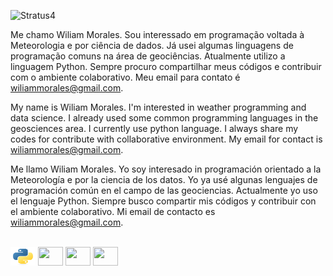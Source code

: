 ![Stratus4](https://user-images.githubusercontent.com/80546143/155893004-265286aa-67c2-4c8a-8e18-54b1cd661855.jpg)

Me chamo Wiliam Morales. Sou interessado em programação voltada à Meteorologia e por ciência de dados.
Já usei algumas linguagens de programação comuns na área de geociências. Atualmente utilizo a linguagem Python.
Sempre procuro compartilhar meus códigos e contribuir com o ambiente colaborativo. Meu email para contato é wiliammorales@gmail.com.

My name is Wiliam Morales. I'm interested in weather programming and data science. I already used some common programming languages in the geosciences area. I currently use python language. I always share my codes for contribute with collaborative environment. My email for contact is wiliammorales@gmail.com.

Me llamo Wiliam Morales. Yo soy interesado in programación orientado a la Meteorología e por la ciencia de los datos. Yo ya usé algunas lenguajes de programación común en el campo de las geociencias. Actualmente yo uso el lenguaje Python. Siempre busco compartir mis códigos y contribuir con el ambiente colaborativo. Mi email de contacto es wiliammorales@gmail.com.


<div style="display: inline_block"><br>
<img align="center" alt="Rafa-Python" height="30" width="40" src="https://raw.githubusercontent.com/devicons/devicon/master/icons/python/python-original.svg">
<img align="center" height="30" width="40" src="https://cdn.jsdelivr.net/gh/devicons/devicon/icons/linux/linux-original.svg">
<img align="center" height="30" width="40" src="https://cdn.jsdelivr.net/gh/devicons/devicon/icons/ubuntu/ubuntu-plain.svg"> 
<img align="center" height="30" width="40" src="https://cdn.jsdelivr.net/gh/devicons/devicon/icons/git/git-original.svg">
</div>
